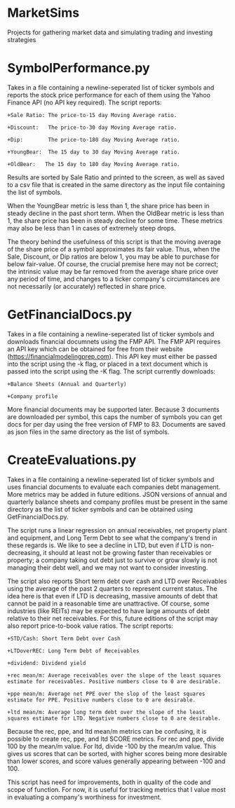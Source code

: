 # MarketSims
Projects for gathering market data and simulating trading and investing strategies

SymbolPerformance.py
====================
Takes in a file containing a newline-seperated list of ticker symbols and reports the stock price performance for each of them using the Yahoo Finance API (no API key required). The script reports:

	+Sale Ratio: The price-to-15 day Moving Average ratio.
	
	+Discount:   The price-to-30 day Moving Average ratio.
	
	+Dip:        The price-to-180 day Moving Average ratio.
	
	+YoungBear:  The 15 day to 30 day Moving Average ratio.
	
	+OldBear:	The 15 day to 180 day Moving Average ratio.
	
Results are sorted by Sale Ratio and printed to the screen, as well as saved to a csv file that is created in the same directory as the input file containing the list of symbols.

When the YoungBear metric is less than 1, the share price has been in steady decline in the past short term. When the OldBear metric is less than 1, the share price has been in steady decline for some time. These metrics may also be less than 1 in cases of extremely steep drops. 

The theory behind the usefulness of this script is that the moving average of the share price of a symbol approximates its fair value. Thus, when the Sale, Discount, or Dip ratios are below 1, you may be able to purchase for below fair-value. Of course, the crucial premise here may not be correct; the intrinsic value may be far removed from the average share price over any period of time, and changes to a ticker company's circumstances are not necessarily (or accurately) reflected in share price.


GetFinancialDocs.py
===================
Takes in a file containing a newline-seperated list of ticker symbols and downloads financial documnets using the FMP API. The FMP API requires an API key which can be obtained for free from their website (https://financialmodelingprep.com). This API key must either be passed into the script using the -k flag, or placed in a text document which is passed into the script using the -K flag. The script currently downloads:

	+Balance Sheets (Annual and Quarterly)
	
	+Company profile
	
More financial documents may be supported later. Because 3 documents are downloaded per symbol, this caps the number of symbols you can get docs for per day using the free version of FMP to 83. Documents are saved as json files in the same directory as the list of symbols.


CreateEvaluations.py
====================
Takes in a file containing a newline-seperated list of ticker symbols and uses financial documents to evaluate each companies debt management. More metrics may be added in future editions. JSON versions of annual and quarterly balance sheets and company profiles must be present in the same directory as the list of ticker symbols and can be obtained using GetFinancialDocs.py.

The script runs a linear regression on annual receivables, net property plant and equipment, and Long Term Debt to see what the company's trend in these regards is. We like to see a decline in LTD, but even if LTD is non-decreasing, it should at least not be growing faster than receivables or property; a company taking out debt just to survive or grow slowly is not managing their debt well, and we may not want to consider investing.

The script also reports Short term debt over cash and LTD over Receivables using the average of the past 2 quarters to represent current status. The idea here is that even if LTD is decreasing, massive amounts of debt that cannot be paid in a reasonable time are unattractive. Of course, some industries (like REITs) may be expected to have large amounts of debt relative to their net receivables. For this, future editions of the script may also report price-to-book value ratios.
The script reports:

	+STD/Cash: Short Term Debt over Cash
	
	+LTDoverREC: Long Term Debt of Receivables
	
	+dividend: Dividend yield
	
	+rec mean/m: Average receivables over the slope of the least squares estimate for receivables. Positive numbers close to 0 are desirable.
	
	+ppe mean/m: Average net PPE over the slop of the least squares estimate for PPE. Positive numbers close to 0 are desirable.
	
	+ltd mean/m: Average long term debt over the slope of the least squares estimate for LTD. Negative numbers close to 0 are desirable. 
	

Because the rec, ppe, and ltd mean/m metrics can be confusing, it is possible to create rec, ppe, and ltd SCORE metrics. For rec and ppe, divide 100 by the mean/m value. For ltd, divide -100 by the mean/m value. This gives us scores that can be sorted, with higher scores being more desirable than lower scores, and score values generally appearing between -100 and 100.

This script has need for improvements, both in quality of the code and scope of function. For now, it is useful for tracking metrics that I value most in evaluating a company's worthiness for investment.
